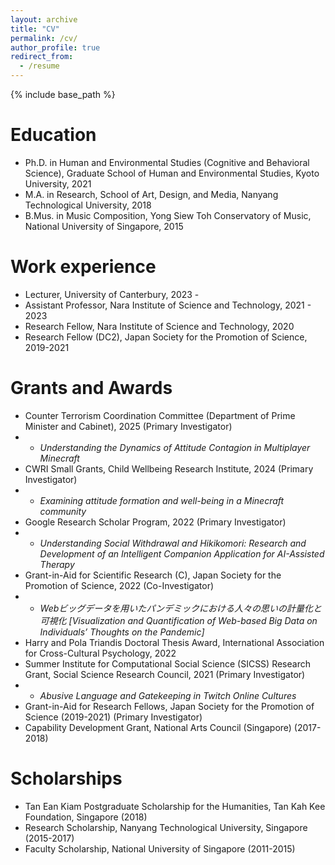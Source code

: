 ```yaml
---
layout: archive
title: "CV"
permalink: /cv/
author_profile: true
redirect_from:
  - /resume
---
```


{% include base_path %}

Education
======
* Ph.D. in Human and Environmental Studies (Cognitive and Behavioral Science), Graduate School of Human and Environmental Studies, Kyoto University, 2021 
* M.A. in Research, School of Art, Design, and Media, Nanyang Technological University, 2018
* B.Mus. in Music Composition, Yong Siew Toh Conservatory of Music, National University of Singapore, 2015


Work experience
======
* Lecturer, University of Canterbury, 2023 - 
* Assistant Professor, Nara Institute of Science and Technology, 2021 - 2023
* Research Fellow, Nara Institute of Science and Technology, 2020
* Research Fellow (DC2), Japan Society for the Promotion of Science, 2019-2021
  
  
Grants and Awards
======
* Counter Terrorism Coordination Committee (Department of Prime Minister and Cabinet), 2025 (Primary Investigator)
* * *Understanding the Dynamics of Attitude Contagion in Multiplayer Minecraft*
* CWRI Small Grants, Child Wellbeing Research Institute, 2024 (Primary Investigator)
* * *Examining attitude formation and well-being in a Minecraft community*
* Google Research Scholar Program, 2022 (Primary Investigator)
* * *Understanding Social Withdrawal and Hikikomori: Research and Development of an Intelligent Companion Application for AI-Assisted Therapy*
* Grant-in-Aid for Scientific Research (C), Japan Society for the Promotion of Science, 2022 (Co-Investigator)
* * *Webビッグデータを用いたパンデミックにおける人々の思いの計量化と可視化 \[Visualization and Quantification of Web-based Big Data on Individuals’ Thoughts on the Pandemic]*
* Harry and Pola Triandis Doctoral Thesis Award, International Association for Cross-Cultural Psychology, 2022
* Summer Institute for Computational Social Science (SICSS) Research Grant, Social Science Research Council, 2021 (Primary Investigator)
* * *Abusive Language and Gatekeeping in Twitch Online Cultures*
* Grant-in-Aid for Research Fellows, Japan Society for the Promotion of Science (2019-2021) (Primary Investigator)
* Capability Development Grant, National Arts Council (Singapore) (2017-2018)


Scholarships
======
* Tan Ean Kiam Postgraduate Scholarship for the Humanities, Tan Kah Kee Foundation, Singapore (2018)
* Research Scholarship, Nanyang Technological University, Singapore (2015-2017)
* Faculty Scholarship, National University of Singapore (2011-2015)
  

